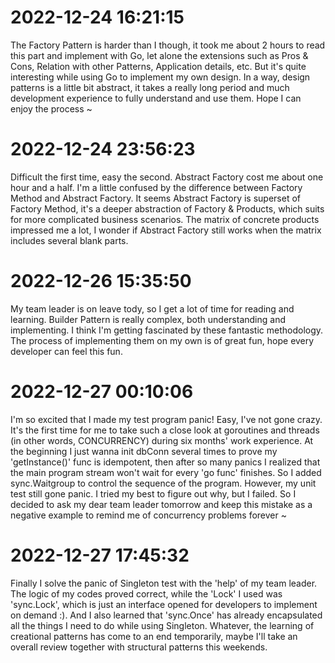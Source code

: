 # 2022-12-24 16:21:15
The Factory Pattern is harder than I though, it took me about 2 hours to read this part and implement with Go, let alone the extensions such as Pros & Cons, Relation with other Patterns, Application details, etc. But it's quite interesting while using Go to implement my own design. In a way, design patterns is a little bit abstract, it takes a really long period and much development experience to fully understand and use them. Hope I can enjoy the process ~

# 2022-12-24 23:56:23
Difficult the first time, easy the second. Abstract Factory cost me about one hour and a half. I'm a little confused by the difference between Factory Method and Abstract Factory. It seems Abstract Factory is superset of Factory Method, it's a deeper abstraction of Factory & Products, which suits for more complicated business scenarios. The matrix of concrete products impressed me a lot, I wonder if Abstract Factory still works when the matrix includes several blank parts.

# 2022-12-26 15:35:50
My team leader is on leave tody, so I get a lot of time for reading and learning. Builder Pattern is really complex, both understanding and implementing. I think I'm getting fascinated by these fantastic methodology. The process of implementing them on my own is of great fun, hope every developer can feel this fun.

# 2022-12-27 00:10:06
I'm so excited that I made my test program panic! Easy, I've not gone crazy. It's the first time for me to take such a close look at goroutines and threads (in other words, CONCURRENCY) during six months' work experience. At the beginning I just wanna init dbConn several times to prove my 'getInstance()' func is idempotent, then after so many panics I realized that the main program stream won't wait for every 'go func' finishes. So I added sync.Waitgroup to control the sequence of the program. However, my unit test still gone panic. I tried my best to figure out why, but I failed. So I decided to ask my dear team leader tomorrow and keep this mistake as a negative example to remind me of concurrency problems forever ~

# 2022-12-27 17:45:32
Finally I solve the panic of Singleton test with the 'help' of my team leader. The logic of my codes proved correct, while the 'Lock' I used was 'sync.Lock', which is just an interface opened for developers to implement on demand :). And I also learned that 'sync.Once' has already encapsulated all the things I need to do while using Singleton. Whatever, the learning of creational patterns has come to an end temporarily, maybe I'll take an overall review together with structural patterns this weekends. 